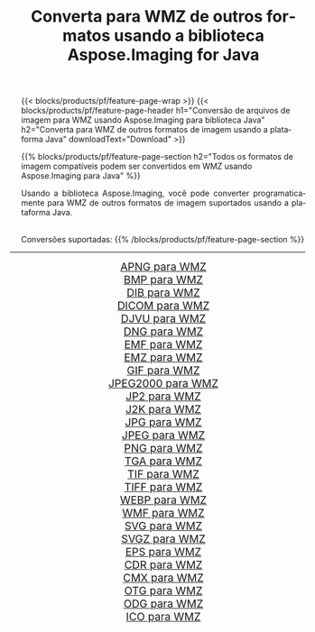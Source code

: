 ﻿---
title: Converta para WMZ de outros formatos usando a biblioteca Aspose.Imaging for Java 
weight: 3920
url: /pt/java/conversion/to/wmz/ 
lang: pt
langdirlevel: 2
locales: zh-hans,ja,it,ru,de,es,fr,nl,id,lt,pl,pt,vi,tr,ko,zh-hant,ar,hi,th,sv,cs,uk,he
description: Usando Aspose.Imaging você pode converter para WMZ de outros formatos usando Java
---

{{< blocks/products/pf/feature-page-wrap >}}
{{< blocks/products/pf/feature-page-header h1="Conversão de arquivos de imagem para WMZ usando Aspose.Imaging para biblioteca Java" h2="Converta para WMZ de outros formatos de imagem usando a plataforma Java" downloadText="Download" >}}


{{% blocks/products/pf/feature-page-section  h2="Todos os formatos de imagem compatíveis podem ser convertidos em WMZ usando Aspose.Imaging para Java" %}}
<p align=justify>Usando a biblioteca Aspose.Imaging, você pode converter programaticamente para WMZ de outros formatos de imagem suportados usando a plataforma Java.</p>
<br/>
Conversões suportadas:
{{% /blocks/products/pf/feature-page-section %}}
<div class="container-fluid productfamilypage bg-gray">
    <div class="convertypes bg-gray agp-content section">
        <div class="container">
		<hr style="margin-left:-20px;"/>
		<div class="row other-converters" style="gap: 10px;font-size: 19px;text-align:center;">
		    <div class='col-md-2 other-converter remove-lp remove-rp'><a href="/imaging/pt/java/conversion/apng-to-wmz/" style="padding:15px;">APNG para WMZ</a></div>
<div class='col-md-2 other-converter remove-lp remove-rp'><a href="/imaging/pt/java/conversion/bmp-to-wmz/" style="padding:15px;">BMP para WMZ</a></div>
<div class='col-md-2 other-converter remove-lp remove-rp'><a href="/imaging/pt/java/conversion/dib-to-wmz/" style="padding:15px;">DIB para WMZ</a></div>
<div class='col-md-2 other-converter remove-lp remove-rp'><a href="/imaging/pt/java/conversion/dicom-to-wmz/" style="padding:15px;">DICOM para WMZ</a></div>
<div class='col-md-2 other-converter remove-lp remove-rp'><a href="/imaging/pt/java/conversion/djvu-to-wmz/" style="padding:15px;">DJVU para WMZ</a></div>
<div class='col-md-2 other-converter remove-lp remove-rp'><a href="/imaging/pt/java/conversion/dng-to-wmz/" style="padding:15px;">DNG para WMZ</a></div>
<div class='col-md-2 other-converter remove-lp remove-rp'><a href="/imaging/pt/java/conversion/emf-to-wmz/" style="padding:15px;">EMF para WMZ</a></div>
<div class='col-md-2 other-converter remove-lp remove-rp'><a href="/imaging/pt/java/conversion/emz-to-wmz/" style="padding:15px;">EMZ para WMZ</a></div>
<div class='col-md-2 other-converter remove-lp remove-rp'><a href="/imaging/pt/java/conversion/gif-to-wmz/" style="padding:15px;">GIF para WMZ</a></div>
<div class='col-md-2 other-converter remove-lp remove-rp'><a href="/imaging/pt/java/conversion/jpeg2000-to-wmz/" style="padding:15px;">JPEG2000 para WMZ</a></div>
<div class='col-md-2 other-converter remove-lp remove-rp'><a href="/imaging/pt/java/conversion/jp2-to-wmz/" style="padding:15px;">JP2 para WMZ</a></div>
<div class='col-md-2 other-converter remove-lp remove-rp'><a href="/imaging/pt/java/conversion/j2k-to-wmz/" style="padding:15px;">J2K para WMZ</a></div>
<div class='col-md-2 other-converter remove-lp remove-rp'><a href="/imaging/pt/java/conversion/jpg-to-wmz/" style="padding:15px;">JPG para WMZ</a></div>
<div class='col-md-2 other-converter remove-lp remove-rp'><a href="/imaging/pt/java/conversion/jpeg-to-wmz/" style="padding:15px;">JPEG para WMZ</a></div>
<div class='col-md-2 other-converter remove-lp remove-rp'><a href="/imaging/pt/java/conversion/png-to-wmz/" style="padding:15px;">PNG para WMZ</a></div>
<div class='col-md-2 other-converter remove-lp remove-rp'><a href="/imaging/pt/java/conversion/tga-to-wmz/" style="padding:15px;">TGA para WMZ</a></div>
<div class='col-md-2 other-converter remove-lp remove-rp'><a href="/imaging/pt/java/conversion/tif-to-wmz/" style="padding:15px;">TIF para WMZ</a></div>
<div class='col-md-2 other-converter remove-lp remove-rp'><a href="/imaging/pt/java/conversion/tiff-to-wmz/" style="padding:15px;">TIFF para WMZ</a></div>
<div class='col-md-2 other-converter remove-lp remove-rp'><a href="/imaging/pt/java/conversion/webp-to-wmz/" style="padding:15px;">WEBP para WMZ</a></div>
<div class='col-md-2 other-converter remove-lp remove-rp'><a href="/imaging/pt/java/conversion/wmf-to-wmz/" style="padding:15px;">WMF para WMZ</a></div>
<div class='col-md-2 other-converter remove-lp remove-rp'><a href="/imaging/pt/java/conversion/svg-to-wmz/" style="padding:15px;">SVG para WMZ</a></div>
<div class='col-md-2 other-converter remove-lp remove-rp'><a href="/imaging/pt/java/conversion/svgz-to-wmz/" style="padding:15px;">SVGZ para WMZ</a></div>
<div class='col-md-2 other-converter remove-lp remove-rp'><a href="/imaging/pt/java/conversion/eps-to-wmz/" style="padding:15px;">EPS para WMZ</a></div>
<div class='col-md-2 other-converter remove-lp remove-rp'><a href="/imaging/pt/java/conversion/cdr-to-wmz/" style="padding:15px;">CDR para WMZ</a></div>
<div class='col-md-2 other-converter remove-lp remove-rp'><a href="/imaging/pt/java/conversion/cmx-to-wmz/" style="padding:15px;">CMX para WMZ</a></div>
<div class='col-md-2 other-converter remove-lp remove-rp'><a href="/imaging/pt/java/conversion/otg-to-wmz/" style="padding:15px;">OTG para WMZ</a></div>
<div class='col-md-2 other-converter remove-lp remove-rp'><a href="/imaging/pt/java/conversion/odg-to-wmz/" style="padding:15px;">ODG para WMZ</a></div>
<div class='col-md-2 other-converter remove-lp remove-rp'><a href="/imaging/pt/java/conversion/ico-to-wmz/" style="padding:15px;">ICO para WMZ</a></div>
                </div>
        </div>
    </div>
</div>
<br/>

